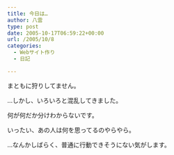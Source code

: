 ```yaml
---
title: 今日は…
author: 八雲
type: post
date: 2005-10-17T06:59:22+00:00
url: /2005/10/8
categories:
  - Webサイト作り
  - 日記

---
```

まともに狩りしてません。
  
…しかし、いろいろと混乱してきました。
  
何が何だか分けわからないです。
  
いったい、あの人は何を思ってるのやらやら。
  
…なんかしばらく、普通に行動できそうにない気がします。